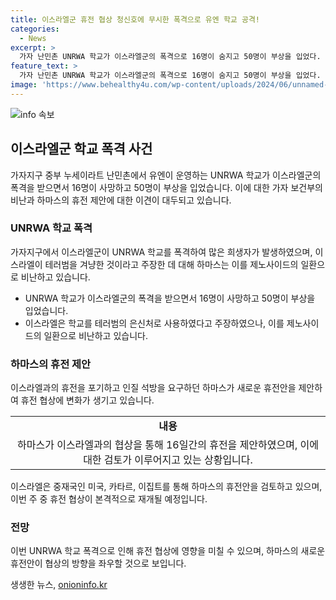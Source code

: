 ```yaml
---
title: 이스라엘군 휴전 협상 청신호에 무시한 폭격으로 유엔 학교 공격!
categories:
  - News
excerpt: >
  가자 난민촌 UNRWA 학교가 이스라엘군의 폭격으로 16명이 숨지고 50명이 부상을 입었다. 이 공습은 전쟁 범죄로 비판을 받으면서 휴전 협상을 방해할 가능성이 있다. 하마스는 이를 팔레스타인인들에 대한 제노사이드(집단 학살)의 일환이라고 비난했지만, 이스라엘은 테러범을 표적으로 삼은 공격이라고 주장했다. 이에 하마스는 새로운 휴전 제안을 내놓은 상황이다. UNRWA 대변인은 이번 공습으로 최소 500명이 숨었을 가능성을 우려했다. 이번 공습은 휴전 협상의 재개를 방해할 수 있는 요인이 될 것으로 보인다.
feature_text: >
  가자 난민촌 UNRWA 학교가 이스라엘군의 폭격으로 16명이 숨지고 50명이 부상을 입었다. 이 공습은 전쟁 범죄로 비판을 받으면서 휴전 협상을 방해할 가능성이 있다. 하마스는 이를 팔레스타인인들에 대한 제노사이드(집단 학살)의 일환이라고 비난했지만, 이스라엘은 테러범을 표적으로 삼은 공격이라고 주장했다. 이에 하마스는 새로운 휴전 제안을 내놓은 상황이다. UNRWA 대변인은 이번 공습으로 최소 500명이 숨었을 가능성을 우려했다. 이번 공습은 휴전 협상의 재개를 방해할 수 있는 요인이 될 것으로 보인다.
image: 'https://www.behealthy4u.com/wp-content/uploads/2024/06/unnamed-file.png'
---
```


<p><img src="https://www.behealthy4u.com/wp-content/uploads/2024/06/unnamed-file.png" alt="info 속보" /></p>

<h2 data-ke-size="size26">이스라엘군 학교 폭격 사건</h2>

<p data-ke-size="size16">가자지구 중부 누세이라트 난민촌에서 유엔이 운영하는 UNRWA 학교가 이스라엘군의 폭격을 받으면서 16명이 사망하고 50명이 부상을 입었습니다. 이에 대한 가자 보건부의 비난과 하마스의 휴전 제안에 대한 이견이 대두되고 있습니다.</p>

<h3>UNRWA 학교 폭격</h3>

<p data-ke-size="size16">가자지구에서 이스라엘군이 UNRWA 학교를 폭격하여 많은 희생자가 발생하였으며, 이스라엘이 테러범을 겨냥한 것이라고 주장한 데 대해 하마스는 이를 제노사이드의 일환으로 비난하고 있습니다.</p>

<ul>
<li>UNRWA 학교가 이스라엘군의 폭격을 받으면서 16명이 사망하고 50명이 부상을 입었습니다.</li>
<li>이스라엘은 학교를 테러범의 은신처로 사용하였다고 주장하였으나, 이를 제노사이드의 일환으로 비난하고 있습니다.</li>
</ul>

<h3>하마스의 휴전 제안</h3>

<p data-ke-size="size16">이스라엘과의 휴전을 포기하고 인질 석방을 요구하던 하마스가 새로운 휴전안을 제안하여 휴전 협상에 변화가 생기고 있습니다.</p>

<table>
  <tr>
    <td style="text-align: center; height: 17px;"><b>내용</b></td>
  </tr>
  <tr>
    <td style="text-align: center; height: 17px;">하마스가 이스라엘과의 협상을 통해 16일간의 휴전을 제안하였으며, 이에 대한 검토가 이루어지고 있는 상황입니다.</td>
  </tr>
</table>

<p data-ke-size="size16">이스라엘은 중재국인 미국, 카타르, 이집트를 통해 하마스의 휴전안을 검토하고 있으며, 이번 주 중 휴전 협상이 본격적으로 재개될 예정입니다.</p>

<h3>전망</h3>

<p data-ke-size="size16">이번 UNRWA 학교 폭격으로 인해 휴전 협상에 영향을 미칠 수 있으며, 하마스의 새로운 휴전안이 협상의 방향을 좌우할 것으로 보입니다.</p>
생생한 뉴스, <a href="https://onioninfo.kr" rel="dofollow">onioninfo.kr</a>


